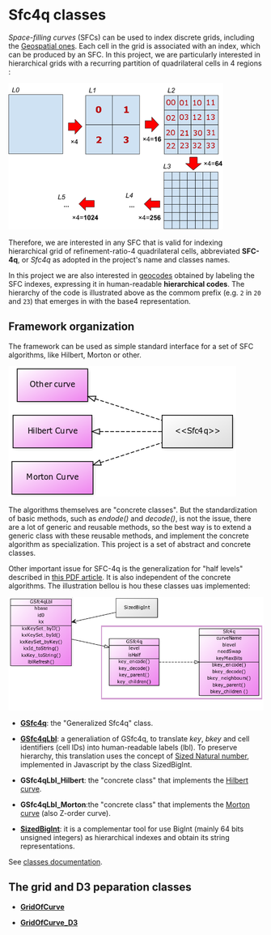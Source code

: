 # Sfc4q classes

*Space-filling curves*  (SFCs) can be used to index discrete grids, including the [Geospatial ones](http://docs.opengeospatial.org/as/15-104r5/15-104r5.html). Each cell in the grid is associated with an index, which can be produced by an SFC.  In this project, we are particularly interested in hierarchical grids with a recurring ​partition of quadrilateral cells in 4 regions​:

![](docs/assets/quadrilateral-refinementRatio4.png)

Therefore, we are interested in any SFC that is valid for indexing hierarchical grid of refinement-ratio-4 quadrilateral cells, abbreviated **SFC-4q**, or *Sfc4q* as adopted in the project's name and classes names.

In this project we are also interested in [geocodes](https://en.wikipedia.org/wiki/Geocode) obtained by labeling the SFC indexes,  expressing it in human-readable **hierarchical codes**. The hierarchy of the code is illustrated above as the commom prefix (e.g. `2` in `20` and `23`) that emerges in with the base4 representation.

## Framework organization

The framework can be used as simple standard interface for a set of SFC algorithms, like Hilbert, Morton or other.

![](docs/assets/umlClass01-intro.png)

The algorithms themselves are "concrete classes". But the standardization of basic methods, such as *endode()* and *decode()*, is not the issue, there are a lot of generic and reusable methods, so the best way is to extend a generic class with these reusable methods, and implement the concrete algorithm  as specialization. This project is a set of abstract and concrete classes.

Other important issue for SFC-4q is the generalization for "half levels" described in [this PDF article](http://osm.codes/_foundations/art3.pdf). It is also independent of the concrete algorithms. The illustration bellou is hou these classes uas implemented:

![](docs/assets/umlClass02-Sfc4q.png)

* [**GSfc4q**](https://ppkrauss.github.io/Sfc4q/docs/jsDocs/GSfc4q.html): the "Generalized Sfc4q" class.

* [**GSfc4qLbl**](https://ppkrauss.github.io/Sfc4q/docs/jsDocs/GSfc4qLbl.html): a generaliation of GSfc4q,  to translate *key*, *bkey* and cell identifiers (cell IDs) into human-readable labels (lbl). To preserve hierarchy, this translation uses the concept of [Sized Natural number](http://osm.codes/_foundations/art1.pdf), implemented in Javascript by the class SizedBigInt.

* **GSfc4qLbl_Hilbert**: the "concrete class" that implements the [Hilbert curve](https://en.wikipedia.org/wiki/Hilbert_curve).

* **GSfc4qLbl_Morton**:the "concrete class" that implements the [Morton curve](https://en.wikipedia.org/wiki/Z-order_curve) (also  Z-order curve).

* [**SizedBigInt**](https://ppkrauss.github.io/Sfc4q/docs/jsDocs/SizedBigInt.html): it is a complementar tool for use BigInt (mainly 64 bits unsigned integers) as hierarchical indexes and obtain its string representations.

See [classes documentation](https://ppkrauss.github.io/Sfc4q/docs/jsDocs).

## The grid and D3 peparation classes

* [**GridOfCurve**](https://ppkrauss.github.io/Sfc4q/docs/jsDocs/GridOfCurve.html)

* [**GridOfCurve_D3**](https://ppkrauss.github.io/Sfc4q/docs/jsDocs/GridOfCurve_D3.html)
